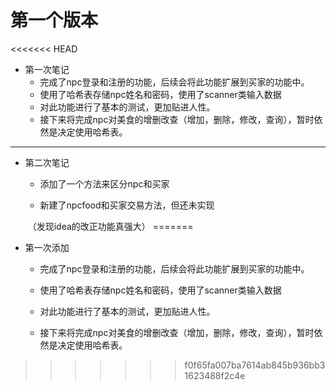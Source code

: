 # 第一个版本

<<<<<<< HEAD
- 第一次笔记
  - 完成了npc登录和注册的功能，后续会将此功能扩展到买家的功能中。
  - 使用了哈希表存储npc姓名和密码，使用了scanner类输入数据
  - 对此功能进行了基本的测试，更加贴进人性。
  - 接下来将完成npc对美食的增删改查（增加，删除，修改，查询），暂时依然是决定使用哈希表。

*******

- 第二次笔记

  * 添加了一个方法来区分npc和买家

  * 新建了npcfood和买家交易方法，但还未实现

  ​       （发现idea的改正功能真强大）
=======
* 第一次添加

  * 完成了npc登录和注册的功能，后续会将此功能扩展到买家的功能中。

  * 使用了哈希表存储npc姓名和密码，使用了scanner类输入数据

  * 对此功能进行了基本的测试，更加贴进人性。

  * 接下来将完成npc对美食的增删改查（增加，删除，修改，查询），暂时依然是决定使用哈希表。

    
>>>>>>> f0f65fa007ba7614ab845b936bb31623488f2c4e
